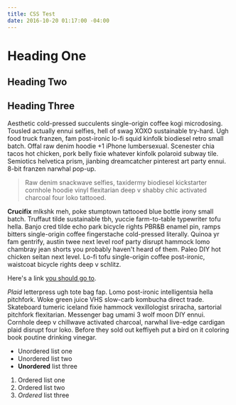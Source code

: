 ```yaml
---
title: CSS Test
date: 2016-10-20 01:17:00 -04:00
---
```


# Heading One
## Heading Two
## Heading Three
Aesthetic cold-pressed succulents single-origin coffee kogi microdosing. Tousled actually ennui selfies, hell of swag XOXO sustainable try-hard. Ugh food truck franzen, fam post-ironic lo-fi squid kinfolk biodiesel retro small batch. Offal raw denim hoodie +1 iPhone lumbersexual. Scenester chia tacos hot chicken, pork belly fixie whatever kinfolk polaroid subway tile. Semiotics helvetica prism, jianbing dreamcatcher pinterest art party ennui. 8-bit franzen narwhal pop-up.

> Raw denim snackwave selfies, taxidermy biodiesel kickstarter cornhole hoodie vinyl flexitarian deep v shabby chic activated charcoal four loko tattooed.

**Crucifix** mlkshk meh, poke stumptown tattooed blue bottle irony small batch. Truffaut tilde sustainable tbh, yuccie farm-to-table typewriter tofu hella. Banjo cred tilde echo park bicycle rights PBR&B enamel pin, ramps bitters single-origin coffee fingerstache cold-pressed literally. Quinoa yr fam gentrify, austin twee next level roof party disrupt hammock lomo chambray jean shorts you probably haven't heard of them. Paleo DIY hot chicken seitan next level. Lo-fi tofu single-origin coffee post-ironic, waistcoat bicycle rights deep v schlitz.

Here's a link [you should go to](http://google.com).

*Plaid* letterpress ugh tote bag fap. Lomo post-ironic intelligentsia hella pitchfork. Woke green juice VHS slow-carb kombucha direct trade. Skateboard tumeric iceland fixie hammock vexillologist sriracha, sartorial pitchfork flexitarian. Messenger bag umami 3 wolf moon DIY ennui. Cornhole deep v chillwave activated charcoal, narwhal live-edge cardigan plaid disrupt four loko. Before they sold out keffiyeh put a bird on it coloring book poutine drinking vinegar.

* Unordered list one
* Unordered list two
* **Unordered** list three

1. Ordered list one
2. Ordered list two
3. *Ordered* list three